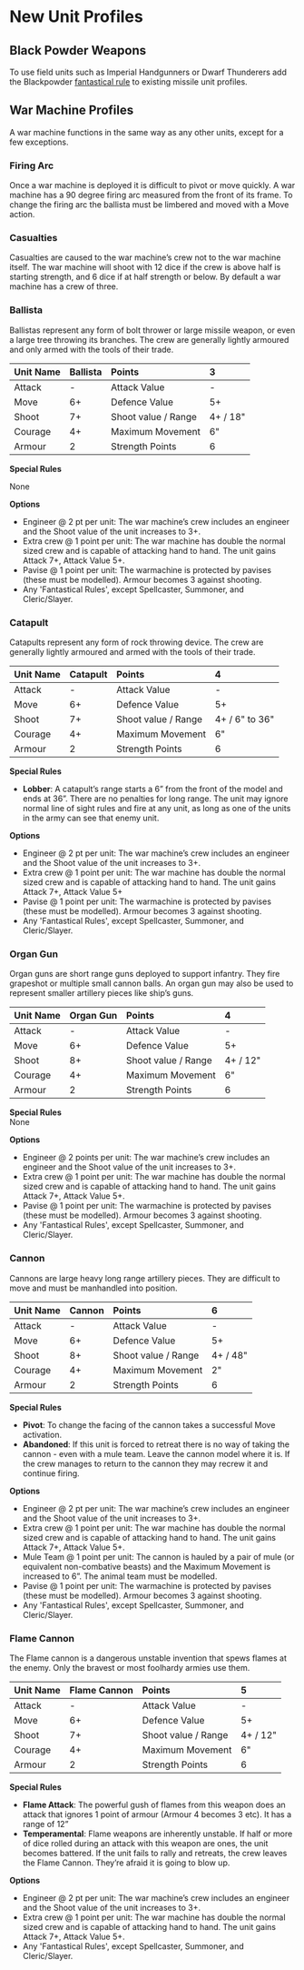# New Unit Profiles
## Black Powder Weapons
To use field units such as Imperial Handgunners or Dwarf Thunderers add the Blackpowder [fantastical rule](Fantastical%20Rules.mkd) to existing missile unit profiles.

## War Machine Profiles
A war machine functions in the same way as any other units, except for a few exceptions.

### Firing Arc
Once a war machine is deployed it is difficult to pivot or move quickly.  A war machine has a 90 degree firing arc measured from the front of its frame.  To change the firing arc the ballista must be limbered and moved with a Move action.

### Casualties
Casualties are caused to the war machine’s crew not to the war machine itself.  The war machine will shoot with 12 dice if the crew is above half is starting strength, and 6 dice if at half strength or below.  By default a war machine has a crew of three.

### Ballista
Ballistas represent any form of bolt thrower or large missile weapon, or even a large tree throwing its branches.  The crew are generally lightly armoured and  only armed with the tools of their trade.  

| Unit Name| Ballista| Points              | 3        |
|:---------|:--------|:--------------------|:---------|
| Attack   | -       | Attack Value        | -        |
| Move     | 6+      | Defence Value       | 5+       |
| Shoot    | 7+      | Shoot value / Range | 4+ / 18" |
| Courage  | 4+      | Maximum Movement    | 6"       |
| Armour   | 2       | Strength Points     | 6        |


**Special Rules**

None

**Options**

  * Engineer @ 2 pt per unit:  The war machine’s crew includes an engineer and the Shoot value of the unit increases to 3+.
  * Extra crew @ 1 point per unit:  The war machine has double the normal sized crew and is capable of attacking hand to hand.  The unit gains Attack 7+, Attack Value 5+.
  * Pavise @ 1 point per unit:  The warmachine is protected by pavises (these must be modelled).  Armour becomes 3 against shooting.
  * Any 'Fantastical Rules', except Spellcaster, Summoner, and Cleric/Slayer.

### Catapult
Catapults represent any form of rock throwing device.  The crew are generally lightly armoured and armed with the tools of their trade.

| Unit Name| Catapult | Points              | 4             |
|:---------|:---------|:--------------------|:--------------|
| Attack   | -        | Attack Value        | -             |
| Move     | 6+       | Defence Value       | 5+            |
| Shoot    | 7+       | Shoot value / Range | 4+ / 6" to 36"|
| Courage  | 4+       | Maximum Movement    | 6"            |
| Armour   | 2        | Strength Points     | 6             |

**Special Rules**

* **Lobber**:  A catapult’s range starts a 6” from the front of the model and ends at 36”.  There are no penalties for long range.  The unit may ignore normal line of sight rules and fire at any unit, as long as one of the units in the army can see that enemy unit.

**Options**

* Engineer @ 2 pt per unit:  The war machine’s crew includes an engineer and the Shoot value of the unit increases to 3+.
* Extra crew @ 1 point per unit:  The war machine has double the normal sized crew and is capable of attacking hand to hand.  The unit gains Attack 7+, Attack Value 5+
* Pavise @ 1 point per unit:  The warmachine is protected by pavises (these must be modelled).  Armour becomes 3 against shooting.
* Any 'Fantastical Rules', except Spellcaster, Summoner, and Cleric/Slayer.

### Organ Gun
Organ guns are short range guns deployed to support infantry.  They fire grapeshot or multiple small cannon balls.  An organ gun may also be used to represent smaller artillery pieces like ship’s guns.

| Unit Name| Organ Gun | Points             | 4        |
|:---------|:----------|:-------------------|:---------|
| Attack   | -         | Attack Value       | -        |
| Move     | 6+        | Defence Value      | 5+       |
| Shoot    | 8+        | Shoot value / Range| 4+ / 12" |
| Courage  | 4+        | Maximum Movement   | 6"       |
| Armour   | 2         | Strength Points    | 6        |


**Special Rules**  
None

**Options**  

*  Engineer @ 2 points per unit:  The war machine’s crew includes an engineer and the Shoot value of the unit increases to 3+.
* Extra crew @ 1 point per unit:  The war machine has double the normal sized crew and is capable of attacking hand to hand.  The unit gains Attack 7+, Attack Value 5+.
* Pavise @ 1 point per unit:  The warmachine is protected by pavises (these must be modelled).  Armour becomes 3 against shooting.
* Any 'Fantastical Rules', except Spellcaster, Summoner, and Cleric/Slayer.


### Cannon
Cannons  are large heavy long range artillery pieces.  They are difficult to move and must be manhandled into position.

| Unit Name| Cannon | Points             | 6       |
|:---------|:-------|:-------------------|:--------|
| Attack   | -      | Attack Value       | -       |
| Move     | 6+     | Defence Value      | 5+      |
| Shoot    | 8+     | Shoot value / Range| 4+ / 48"|
| Courage  | 4+     | Maximum Movement   | 2"      |
| Armour   | 2      | Strength Points    | 6       |

**Special Rules**  

* **Pivot**:  To change the facing of the cannon takes a  successful Move activation.
* **Abandoned**:  If this unit is forced to retreat there is no way of taking the cannon - even with a mule team.  Leave the cannon model where it is.  If the crew manages to return to the cannon they may recrew it and continue firing.

**Options**  

* Engineer @ 2 pt per unit:  The war machine’s crew includes an engineer and the Shoot value of the unit increases to 3+.
* Extra crew @ 1 point per unit:  The war machine has double the normal sized crew and is capable of attacking hand to hand.  The unit gains Attack 7+, Attack Value 5+.
* Mule Team @ 1 point per unit:  The cannon is hauled by a pair of mule (or equivalent non-combative beasts) and the Maximum Movement is increased to 6”.  The animal team must be modelled.
* Pavise @ 1 point per unit:  The warmachine is protected by pavises (these must be modelled).  Armour becomes 3 against shooting. 
* Any 'Fantastical Rules', except Spellcaster, Summoner, and Cleric/Slayer.

### Flame Cannon
The Flame cannon is a dangerous unstable invention that spews flames at the enemy.  Only the bravest or most foolhardy armies use them.

| Unit Name| Flame Cannon| Points             | 5       |
|:---------|:------------|:-------------------|:--------|
| Attack   | -           | Attack Value       | -       |
| Move     | 6+          | Defence Value      | 5+      |
| Shoot    | 7+          | Shoot value / Range| 4+ / 12"|
| Courage  | 4+          | Maximum Movement   | 6"      |
| Armour   | 2           | Strength Points    | 6       |


**Special Rules** 

* **Flame Attack**:  The powerful gush of flames from this weapon does an attack that ignores 1 point of armour (Armour 4 becomes 3 etc).  It has a range of 12”
* **Temperamental**:  Flame weapons are inherently unstable.  If half or more of dice rolled during an attack with this weapon are ones, the unit becomes battered.  If the unit fails to rally and retreats, the crew leaves the Flame Cannon.  They’re afraid it is going to blow up.

**Options**  

* Engineer @ 2 pt per unit:  The war machine’s crew includes an engineer and the Shoot value of the unit increases to 3+.
* Extra crew @ 1 point per unit:  The war machine has double the normal sized crew and is capable of attacking hand to hand.  The unit gains Attack 7+, Attack Value 5+.
* Any 'Fantastical Rules', except Spellcaster, Summoner, and Cleric/Slayer.

